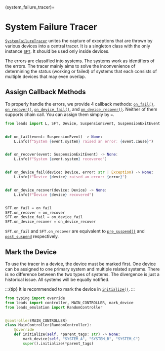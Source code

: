 (system_failure_tracer)=

# System Failure Tracer

[`SystemFailureTracer`](#leads.sft.SystemFailureTracer) unites the capture of exceptions that are thrown by various
devices into a central tracer. It is a singleton class with the only instance [`SFT`](#leads.sft.SFT). It should be used
only inside devices.

The errors are classified into systems. The systems work as identifiers of the errors. The tracer mainly aims to solve
the inconvenience of determining the status (working or failed) of systems that each consists of multiple devices that
may even overlap.

## Assign Callback Methods

To properly handle the errors, we provide 4 callback methods: [`on_fail()`](#leads.sft.SystemFailureTracer.on_fail),
[`on_recover()`](#leads.sft.SystemFailureTracer.on_recover),
[`on_device_fail()`](#leads.sft.SystemFailureTracer.on_device_fail), and
[`on_device_recover()`](#leads.sft.SystemFailureTracer.on_device_recover). Neither of them supports chain call. You can
assign them simply by `=`.

```python
from leads import L, SFT, Device, SuspensionEvent, SuspensionExitEvent


def on_fail(event: SuspensionEvent) -> None:
    L.info(f"System {event.system} raised an error: {event.cause}")


def on_recover(event: SuspensionExitEvent) -> None:
    L.info(f"System {event.system} recovered")


def on_device_fail(device: Device, error: str | Exception) -> None:
    L.info(f"Device {device} raised an error: {error}")


def on_device_recover(device: Device) -> None:
    L.info(f"Device {device} recovered")


SFT.on_fail = on_fail
SFT.on_recover = on_recover
SFT.on_device_fail = on_device_fail
SFT.on_device_recover = on_device_recover
```

`SFT.on_fail` and `SFT.on_recover` are equivalent to [`pre_suspend()`](#leads.event.EventListener.pre_suspend) and
[`post_suspend`](#leads.event.EventListener.post_suspend) respectively.

## Mark the Device

To use the tracer in a device, the device must be marked first. One device can be assigned to one primary system and
multiple related systems. There is no difference between the two types of systems. The divergence is just a historical
issue. All systems will be equally notified.

:::{tip}
It is recommended to mark the device in
[`initialize()`](#leads.dt.device.Device.initialize).
:::

```python
from typing import override
from leads import controller, MAIN_CONTROLLER, mark_device
from leads_emulation import RandomController


@controller(MAIN_CONTROLLER)
class MainController(RandomController):
    @override
    def initialize(self, *parent_tags: str) -> None:
        mark_device(self, "SYSTEM_A", "SYSTEM_B", "SYSTEM_C")
        super().initialize(*parent_tags)
```